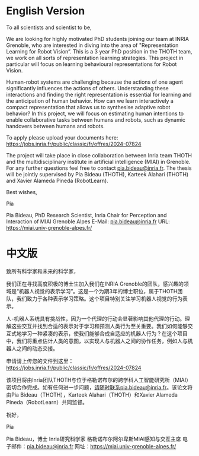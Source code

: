 
# English Version

To all scientists and scientist to be,

We are looking for highly motivated PhD students joining our team at INRIA Grenoble, who are interested in diving into the area of "Representation Learning for Robot Vision”. This is a 3 year PhD position in the THOTH team, we work on all sorts of representation learning strategies. This project in particular will focus on learning behavioural representations for Robot Vision.

Human-robot systems are challenging because the actions of one agent significantly influences the actions of others. Understanding these interactions and finding the right representation is essential for learning and the anticipation of human behavior. How can we learn interactively a compact representation that allows us to synthesise adaptive robot behavior? In this project, we will focus on estimating human intentions to enable collaborative tasks between humans and robots, such as dynamic handovers between humans and robots.

To apply please upload your documents here: https://jobs.inria.fr/public/classic/fr/offres/2024-07824

The project will take place in close collaboration between Inria team THOTH and the multidisciplinary institute in artificial intelligence (MIAI) in Grenoble. For any further questions feel free to contact pia.bideau@inria.fr. The thesis will be jointly supervised by Pia Bideau (THOTH), Karteek Alahari (THOTH) and Xavier Alameda Pineda (RobotLearn).

Best wishes,

Pia



Pia Bideau, PhD
Research Scientist, Inria
Chair for Perception and Interaction of MIAI Grenoble Alpes
E-Mail: pia.bideau@inria.fr
URL: https://miai.univ-grenoble-alpes.fr/


# 中文版

致所有科学家和未来的科学家，

我们正在寻找高度积极的博士生加入我们在INRIA Grenoble的团队，感兴趣的领域是“机器人视觉的表示学习”。这是一个为期3年的博士职位，属于THOTH团队，我们致力于各种表示学习策略。这个项目特别关注学习机器人视觉的行为表示。

人-机器人系统具有挑战性，因为一个代理的行动会显著影响其他代理的行动。理解这些交互并找到合适的表示对于学习和预测人类行为至关重要。我们如何能够交互式地学习一种紧凑的表示，使我们能够合成自适应的机器人行为？在这个项目中，我们将重点估计人类的意图，以实现人与机器人之间的协作任务，例如人与机器人之间的动态交接。

申请请上传您的文件到这里：https://jobs.inria.fr/public/classic/fr/offres/2024-07824

该项目将由Inria团队THOTH与位于格勒诺布尔的跨学科人工智能研究所（MIAI）密切合作完成。如有任何进一步问题，请随时联系pia.bideau@inria.fr。该论文将由Pia Bideau（THOTH），Karteek Alahari（THOTH）和Xavier Alameda Pineda（RobotLearn）共同监督。

祝好，

Pia

Pia Bideau，博士
Inria研究科学家
格勒诺布尔阿尔卑斯MIAI感知与交互主席
电子邮件：pia.bideau@inria.fr
网址：https://miai.univ-grenoble-alpes.fr/

